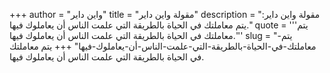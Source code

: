 +++
author = "واين داير"
title = "مقولة واين داير"
description = "مقولة واين داير: يتم معاملتك في الحياة بالطريقة التي علمت الناس أن يعاملوك فيها."
quote = '''يتم معاملتك في الحياة بالطريقة التي علمت الناس أن يعاملوك فيها.''' 
slug = "يتم-معاملتك-في-الحياة-بالطريقة-التي-علمت-الناس-أن-يعاملوك-فيها"
+++
يتم معاملتك في الحياة بالطريقة التي علمت الناس أن يعاملوك فيها.
